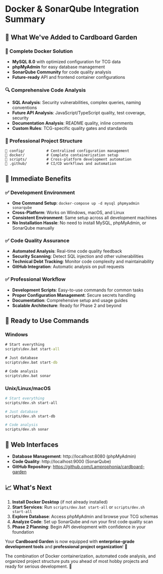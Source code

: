 # Docker & SonarQube Integration Summary

## 🎉 **What We've Added to Cardboard Garden**

### **🐳 Complete Docker Solution**
- **MySQL 8.0** with optimized configuration for TCG data
- **phpMyAdmin** for easy database management
- **SonarQube Community** for code quality analysis
- **Future-ready** API and frontend container configurations

### **🔍 Comprehensive Code Analysis**
- **SQL Analysis**: Security vulnerabilities, complex queries, naming conventions
- **Future API Analysis**: JavaScript/TypeScript quality, test coverage, security
- **Documentation Analysis**: README quality, inline comments
- **Custom Rules**: TCG-specific quality gates and standards

### **📁 Professional Project Structure**
```
📁 config/          # Centralized configuration management
📁 docker/          # Complete containerization setup
📁 scripts/         # Cross-platform development automation
📁 .github/         # CI/CD workflows and automation
```

## 🚀 **Immediate Benefits**

### **✅ Development Environment**
- **One Command Setup**: `docker-compose up -d mysql phpmyadmin sonarqube`
- **Cross-Platform**: Works on Windows, macOS, and Linux
- **Consistent Environment**: Same setup across all development machines
- **No Installation Hassle**: No need to install MySQL, phpMyAdmin, or SonarQube manually

### **✅ Code Quality Assurance**
- **Automated Analysis**: Real-time code quality feedback
- **Security Scanning**: Detect SQL injection and other vulnerabilities
- **Technical Debt Tracking**: Monitor code complexity and maintainability
- **GitHub Integration**: Automatic analysis on pull requests

### **✅ Professional Workflow**
- **Development Scripts**: Easy-to-use commands for common tasks
- **Proper Configuration Management**: Secure secrets handling
- **Documentation**: Comprehensive setup and usage guides
- **Scalable Architecture**: Ready for Phase 2 and beyond

## 🎯 **Ready to Use Commands**

### **Windows**
```cmd
# Start everything
scripts\dev.bat start-all

# Just database
scripts\dev.bat start-db

# Code analysis
scripts\dev.bat sonar
```

### **Unix/Linux/macOS**
```bash
# Start everything
scripts/dev.sh start-all

# Just database
scripts/dev.sh start-db

# Code analysis
scripts/dev.sh sonar
```

## 🔗 **Web Interfaces**
- **Database Management**: http://localhost:8080 (phpMyAdmin)
- **Code Quality**: http://localhost:9000 (SonarQube)
- **GitHub Repository**: https://github.com/Lamprophonia/cardboard-garden

## 📈 **What's Next**

1. **Install Docker Desktop** (if not already installed)
2. **Start Services**: Run `scripts/dev.bat start-all` or `scripts/dev.sh start-all`
3. **Explore Database**: Access phpMyAdmin and browse your TCG schemas
4. **Analyze Code**: Set up SonarQube and run your first code quality scan
5. **Phase 2 Planning**: Begin API development with confidence in your foundation

Your **Cardboard Garden** is now equipped with **enterprise-grade development tools** and **professional project organization**! 🚀

The combination of Docker containerization, automated code analysis, and organized project structure puts you ahead of most hobby projects and ready for serious development. 🎉
